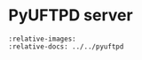 # PyUFTPD server

```{include} ../../pyuftpd\README.md
:relative-images:
:relative-docs: ../../pyuftpd
```
